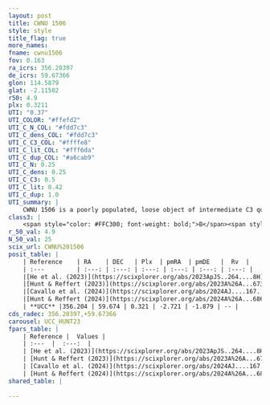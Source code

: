 ```yaml
---
layout: post
title: CWNU 1506
style: style
title_flag: true
more_names: 
fname: cwnu1506
fov: 0.163
ra_icrs: 356.20397
de_icrs: 59.67366
glon: 114.5879
glat: -2.11502
r50: 4.9
plx: 0.3211
UTI: "0.37"
UTI_COLOR: "#ffefd2"
UTI_C_N_COL: "#fdd7c3"
UTI_C_dens_COL: "#fdd7c3"
UTI_C_C3_COL: "#ffffe8"
UTI_C_lit_COL: "#fff6da"
UTI_C_dup_COL: "#a6cab9"
UTI_C_N: 0.25
UTI_C_dens: 0.25
UTI_C_C3: 0.5
UTI_C_lit: 0.42
UTI_C_dup: 1.0
UTI_summary: |
    CWNU 1506 is a poorly populated, loose object of intermediate C3 quality. It was recently reported in the literature.
class3: |
    <span style="color: #FFC300; font-weight: bold;">B</span><span style="color: #FFC300; font-weight: bold;">B</span>
r_50_val: 4.9
N_50_val: 25
scix_url: CWNU%201506
posit_table: |
    | Reference    | RA    | DEC   | Plx  | pmRA  | pmDE   |  Rv  |
    | :---         | :---: | :---: | :---: | :---: | :---: | :---: |
    |[He et al. (2023)](https://scixplorer.org/abs/2023ApJS..264....8H) | 356.25 | 59.648 | 0.321 | -2.721 | -1.911 | -- |
    |[Hunt & Reffert (2023)](https://scixplorer.org/abs/2023A%26A...673A.114H) | 356.136 | 59.673 | 0.326 | -2.71 | -1.88 | -- |
    |[Cavallo et al. (2024)](https://scixplorer.org/abs/2024AJ....167...12C) | 356.187 | 59.663 | 0.326 | -- | -- | -- |
    |[Hunt & Reffert (2024)](https://scixplorer.org/abs/2024A%26A...686A..42H) | 356.136 | 59.673 | 0.326 | -2.71 | -1.88 | -- |
    | **UCC** |356.204 | 59.674 | 0.321 | -2.721 | -1.879 | -- | 
cds_radec: 356.20397,+59.67366
carousel: UCC_HUNT23
fpars_table: |
    | Reference |  Values |
    | :---  |  :---:  |
    | [He et al. (2023)](https://scixplorer.org/abs/2023ApJS..264....8H) | `A0=3.05, m-M=12.35, logAge=6.8` |
    | [Hunt & Reffert (2023)](https://scixplorer.org/abs/2023A%26A...673A.114H) | `AV50=2.765, diffAV50=1.729, MOD50=12.2, logAge50=7.092` |
    | [Cavallo et al. (2024)](https://scixplorer.org/abs/2024AJ....167...12C) | `AV50=2.51, dMod50=12.34, logAge50=7.37, [Fe/H]50=0.2` |
    | [Hunt & Reffert (2024)](https://scixplorer.org/abs/2024A%26A...686A..42H) | `MassJ=279.761` |
shared_table: |
    
---
```

